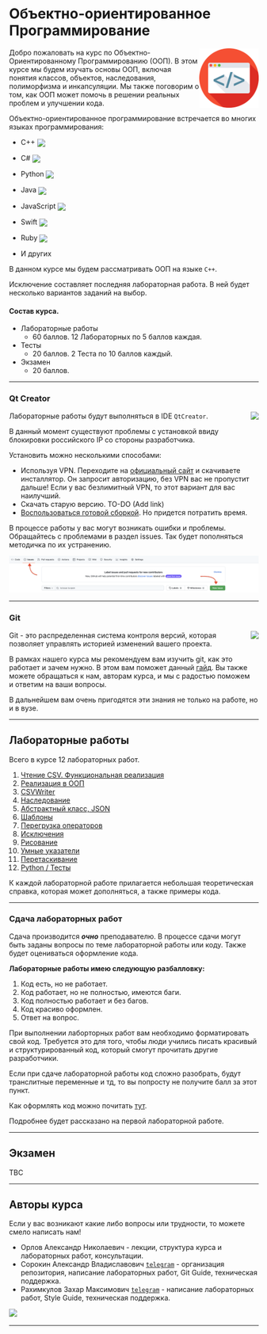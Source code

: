 # Объектно-ориентированное Программирование   
<img src="./tech-pictures/course-icon.svg" height='120' align="right"/>
          
Добро пожаловать на курс по Объектно-Ориентированному Программированию (ООП). В этом курсе мы будем изучать основы ООП, включая понятия классов, объектов, наследования, полиморфизма и инкапсуляции. Мы также поговорим о том, как ООП может помочь в решении реальных проблем и улучшении кода. 

Объектно-ориентированное программирование встречается во многих языках программирования:   
* C++ <img src="https://cdn.jsdelivr.net/gh/devicons/devicon/icons/cplusplus/cplusplus-original.svg" height='30' align="center">
* С# <img src="https://cdn.jsdelivr.net/gh/devicons/devicon/icons/csharp/csharp-original.svg" height='30' align="center">
          
* Python <img src="https://cdn.jsdelivr.net/gh/devicons/devicon/icons/python/python-original.svg" height='30' align="center">
* Java <img src="https://cdn.jsdelivr.net/gh/devicons/devicon/icons/java/java-original-wordmark.svg" height='30' align="center">
* JavaScript <img src="https://cdn.jsdelivr.net/gh/devicons/devicon/icons/javascript/javascript-original.svg" height='30' align="center">
* Swift <img src="https://cdn.jsdelivr.net/gh/devicons/devicon/icons/swift/swift-original.svg" height='30' align="center">
* Ruby <img src="https://cdn.jsdelivr.net/gh/devicons/devicon/icons/ruby/ruby-original.svg" height='30' align="center">
* И других

В данном курсе мы будем рассматривать ООП на языке `C++`. 

Исключение составляет последняя лабораторная работа. В ней будет несколько вариантов заданий на выбор.

#### Состав курса.  
* Лабораторные работы 
    * 60 баллов. 12 Лабораторных по 5 баллов каждая.
* Тесты 
    * 20 баллов. 2 Теста по 10 баллов каждый.
* Экзамен
    * 20 баллов.

---
### Qt Creator

Лабораторные работы будут выполняться в IDE `QtCreator`.  <img src="https://cdn.jsdelivr.net/gh/devicons/devicon/icons/qt/qt-original.svg" height='120' align="right">  


В данный момент существуют проблемы с установкой ввиду блокировки российского IP со стороны разработчика.

Установить можно несколькими способами:  
* Используя VPN. Переходите на [официальный сайт](https://www.qt.io/download-qt-installer?hsCtaTracking=99d9dd4f-5681-48d2-b096-470725510d34%7C074ddad0-fdef-4e53-8aa8-5e8a876d6ab4) и скачиваете инсталлятор. Он запросит авторизацию, без VPN вас не пропустит дальше! Если у вас безлимитный VPN, то этот вариант для вас наилучший.  
* Скачать старую версию. TO-DO (Add link)
* [Воспользоваться готовой сборкой](./Qt%20Creator/README.md). Но придется потратить время. 
<!-- * Скомпилировать самому (Добавить ветку с инструкцией)
* Запустить shell скрипт, который сам все установит.
* -->

В процессе работы у вас могут возникать ошибки и проблемы. Обращайтесь с проблемами в раздел issues. Так будет пополняться методичка по их устранению.  

<img src="./tech-pictures/issue.png">

---

### Git  

<img src="https://cdn.jsdelivr.net/gh/devicons/devicon/icons/git/git-original.svg" height='120' align="right">

Git - это распределенная система контроля версий, которая позволяет управлять историей изменений вашего проекта.

В рамках нашего курса мы рекомендуем вам изучить git, как это работает и зачем нужно. В этом вам поможет данный [гайд](./Git%20Guide/README.md). Вы также можете обращаться к нам, авторам курса, и мы с радостью поможем и ответим на ваши вопросы.

В дальнейшем вам очень пригодятся эти знания не только на работе, но и в вузе.  

<!--
### Visual Studio Code 

<img src="https://cdn.jsdelivr.net/gh/devicons/devicon/icons/vscode/vscode-original.svg" height='120' align="right">  

В некоторых лабораторных работах будут задания, которые необходимо будет реализовать отдельно от основного проекта.  
-->
---
## Лабораторные работы 

Всего в курсе 12 лабораторных работ.   

1. [Чтение CSV. Функциональная реализация](./%D0%9B%D0%B0%D0%B1%D0%BE%D1%80%D0%B0%D1%82%D0%BE%D1%80%D0%BD%D0%B0%D1%8F%20%D1%80%D0%B0%D0%B1%D0%BE%D1%82%D0%B0%20%E2%84%961/README.md)
2. [Реализация в ООП](./%D0%9B%D0%B0%D0%B1%D0%BE%D1%80%D0%B0%D1%82%D0%BE%D1%80%D0%BD%D0%B0%D1%8F%20%D1%80%D0%B0%D0%B1%D0%BE%D1%82%D0%B0%20%E2%84%962/README.md)
3. [CSVWriter](./%D0%9B%D0%B0%D0%B1%D0%BE%D1%80%D0%B0%D1%82%D0%BE%D1%80%D0%BD%D0%B0%D1%8F%20%D1%80%D0%B0%D0%B1%D0%BE%D1%82%D0%B0%20%E2%84%963/README.md)
4. [Наследование](./%D0%9B%D0%B0%D0%B1%D0%BE%D1%80%D0%B0%D1%82%D0%BE%D1%80%D0%BD%D0%B0%D1%8F%20%D1%80%D0%B0%D0%B1%D0%BE%D1%82%D0%B0%20%E2%84%964/README.md) 
5. [Абстрактный класс, JSON](./%D0%9B%D0%B0%D0%B1%D0%BE%D1%80%D0%B0%D1%82%D0%BE%D1%80%D0%BD%D0%B0%D1%8F%20%D1%80%D0%B0%D0%B1%D0%BE%D1%82%D0%B0%20%E2%84%965/README.md)
6. [Шаблоны](./%D0%9B%D0%B0%D0%B1%D0%BE%D1%80%D0%B0%D1%82%D0%BE%D1%80%D0%BD%D0%B0%D1%8F%20%D1%80%D0%B0%D0%B1%D0%BE%D1%82%D0%B0%20%E2%84%966/README.md)
7. [Перегрузка операторов](./%D0%9B%D0%B0%D0%B1%D0%BE%D1%80%D0%B0%D1%82%D0%BE%D1%80%D0%BD%D0%B0%D1%8F%20%D1%80%D0%B0%D0%B1%D0%BE%D1%82%D0%B0%20%E2%84%967/README.md)
8. [Исключения](./%D0%9B%D0%B0%D0%B1%D0%BE%D1%80%D0%B0%D1%82%D0%BE%D1%80%D0%BD%D0%B0%D1%8F%20%D1%80%D0%B0%D0%B1%D0%BE%D1%82%D0%B0%20%E2%84%968/README.md)
9. [Рисование](./%D0%9B%D0%B0%D0%B1%D0%BE%D1%80%D0%B0%D1%82%D0%BE%D1%80%D0%BD%D0%B0%D1%8F%20%D1%80%D0%B0%D0%B1%D0%BE%D1%82%D0%B0%20%E2%84%969/README.md)
10. [Умные указатели](./%D0%9B%D0%B0%D0%B1%D0%BE%D1%80%D0%B0%D1%82%D0%BE%D1%80%D0%BD%D0%B0%D1%8F%20%D1%80%D0%B0%D0%B1%D0%BE%D1%82%D0%B0%20%E2%84%9610/README.md)
11. [Перетаскивание](./%D0%9B%D0%B0%D0%B1%D0%BE%D1%80%D0%B0%D1%82%D0%BE%D1%80%D0%BD%D0%B0%D1%8F%20%D1%80%D0%B0%D0%B1%D0%BE%D1%82%D0%B0%20%E2%84%9611/README.md)
12. [Python / Тесты](./%D0%9B%D0%B0%D0%B1%D0%BE%D1%80%D0%B0%D1%82%D0%BE%D1%80%D0%BD%D0%B0%D1%8F%20%D1%80%D0%B0%D0%B1%D0%BE%D1%82%D0%B0%20%E2%84%9612/README.md)

К каждой лабораторной работе прилагается небольшая теоретическая справка, которая может дополняться, а также примеры кода.

---

### Сдача лабораторных работ

Сдача производится ***очно*** преподавателю. В процессе сдачи могут быть заданы вопросы по теме лабораторной работы или коду. Также будет оцениваться оформление кода.  


**Лабораторные работы имею следующую разбалловку:**  
1. Код есть, но не работает.
2. Код работает, но не полностью, имеются баги.
3. Код полностью работает и без багов.
4. Код красиво оформлен.
5. Ответ на вопрос.

При выполнении лаборторных работ вам необходимо форматировать свой код. Требуется это для того, чтобы люди учились писать красивый и структурированный код, который смогут прочитать другие разработчики.  

Если при сдаче лабораторной работы код сложно разобрать, будут транслитные переменные и тд, то вы попросту не получите балл за этот пункт.   

Как оформлять код можно почитать [тут](./Style%20Guide/README.md).   

Подробнее будет рассказано на первой лабораторной работе.

---
## Экзамен
TBC

---
## Авторы курса  

Если у вас возникают какие либо вопросы или трудности, то можете смело написать нам! 

* Орлов Александр Николаевич - лекции, структура курса и лабораторных работ, консультации.
* Сорокин Александр Владиславович [`telegram`](https://t.me/KeoFoxy) - организация репозитория, написание лабораторных работ, Git Guide, техническая поддержка.
* Рахимкулов Захар Максимович [`telegram`](https://t.me/imbator) - написание лабораторных работ, Style Guide, техническая поддержка.  
   

<img src="https://github.com/MPSU/APS/blob/technical/Pic/logo2.png?raw=true">  

---